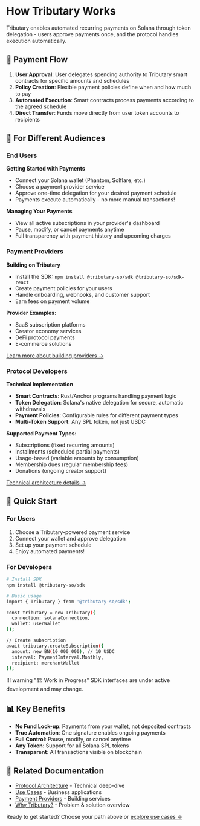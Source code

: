 # How Tributary Works

Tributary enables automated recurring payments on Solana through token delegation - users approve payments once, and the protocol handles execution automatically.

## 🔄 Payment Flow

1. **User Approval**: User delegates spending authority to Tributary smart contracts for specific amounts and schedules
2. **Policy Creation**: Flexible payment policies define when and how much to pay
3. **Automated Execution**: Smart contracts process payments according to the agreed schedule
4. **Direct Transfer**: Funds move directly from user token accounts to recipients

## 🎯 For Different Audiences

### End Users

**Getting Started with Payments**

- Connect your Solana wallet (Phantom, Solflare, etc.)
- Choose a payment provider service
- Approve one-time delegation for your desired payment schedule
- Payments execute automatically - no more manual transactions!

**Managing Your Payments**

- View all active subscriptions in your provider's dashboard
- Pause, modify, or cancel payments anytime
- Full transparency with payment history and upcoming charges

### Payment Providers

**Building on Tributary**

- Install the SDK: `npm install @tributary-so/sdk @tributary-so/sdk-react`
- Create payment policies for your users
- Handle onboarding, webhooks, and customer support
- Earn fees on payment volume

**Provider Examples:**

- SaaS subscription platforms
- Creator economy services
- DeFi protocol payments
- E-commerce solutions

[Learn more about building providers →](providers.md)

### Protocol Developers

**Technical Implementation**

- **Smart Contracts**: Rust/Anchor programs handling payment logic
- **Token Delegation**: Solana's native delegation for secure, automatic withdrawals
- **Payment Policies**: Configurable rules for different payment types
- **Multi-Token Support**: Any SPL token, not just USDC

**Supported Payment Types:**

- Subscriptions (fixed recurring amounts)
- Installments (scheduled partial payments)
- Usage-based (variable amounts by consumption)
- Membership dues (regular membership fees)
- Donations (ongoing creator support)

[Technical architecture details →](architecture.md)

## 🚀 Quick Start

### For Users

1. Choose a Tributary-powered payment service
2. Connect your wallet and approve delegation
3. Set up your payment schedule
4. Enjoy automated payments!

### For Developers

```bash
# Install SDK
npm install @tributary-so/sdk

# Basic usage
import { Tributary } from '@tributary-so/sdk';

const tributary = new Tributary({
  connection: solanaConnection,
  wallet: userWallet
});

// Create subscription
await tributary.createSubscription({
  amount: new BN(10_000_000), // 10 USDC
  interval: PaymentInterval.Monthly,
  recipient: merchantWallet
});
```

!!! warning "🏗️ Work in Progress"
SDK interfaces are under active development and may change.

## 📊 Key Benefits

- **No Fund Lock-up**: Payments from your wallet, not deposited contracts
- **True Automation**: One signature enables ongoing payments
- **Full Control**: Pause, modify, or cancel anytime
- **Any Token**: Support for all Solana SPL tokens
- **Transparent**: All transactions visible on blockchain

## 🔗 Related Documentation

- [Protocol Architecture](architecture.md) - Technical deep-dive
- [Use Cases](use-cases.md) - Business applications
- [Payment Providers](providers.md) - Building services
- [Why Tributary?](why.md) - Problem & solution overview

Ready to get started? Choose your path above or [explore use cases →](use-cases.md)
